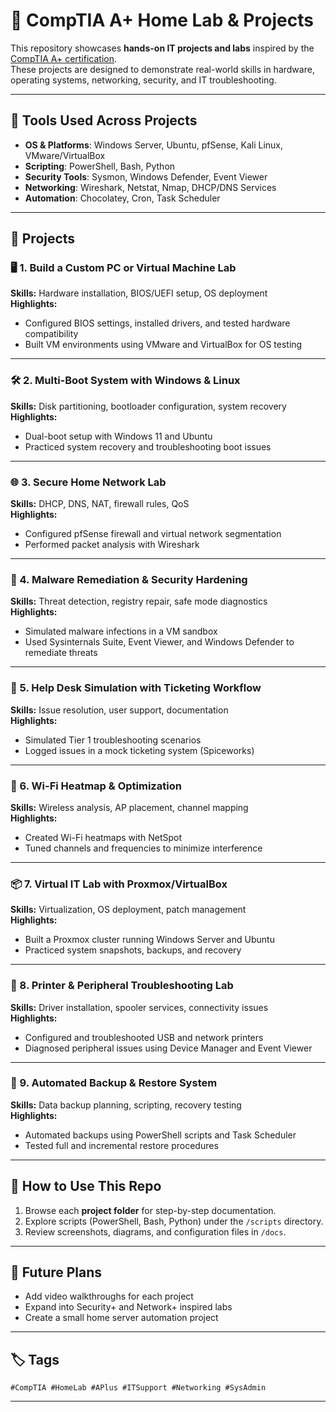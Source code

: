 # 🧪 CompTIA A+ Home Lab & Projects

This repository showcases **hands-on IT projects and labs** inspired by the [CompTIA A+ certification](https://www.comptia.org/certifications/a).  
These projects are designed to demonstrate real-world skills in hardware, operating systems, networking, security, and IT troubleshooting.

---

## 🔧 Tools Used Across Projects

- **OS & Platforms**: Windows Server, Ubuntu, pfSense, Kali Linux, VMware/VirtualBox  
- **Scripting**: PowerShell, Bash, Python  
- **Security Tools**: Sysmon, Windows Defender, Event Viewer  
- **Networking**: Wireshark, Netstat, Nmap, DHCP/DNS Services  
- **Automation**: Chocolatey, Cron, Task Scheduler  

---

## 📂 Projects

### 🖥️ 1. Build a Custom PC or Virtual Machine Lab
**Skills:** Hardware installation, BIOS/UEFI setup, OS deployment  
**Highlights:**  
- Configured BIOS settings, installed drivers, and tested hardware compatibility  
- Built VM environments using VMware and VirtualBox for OS testing  

---

### 🛠️ 2. Multi-Boot System with Windows & Linux
**Skills:** Disk partitioning, bootloader configuration, system recovery  
**Highlights:**  
- Dual-boot setup with Windows 11 and Ubuntu  
- Practiced system recovery and troubleshooting boot issues  

---

### 🌐 3. Secure Home Network Lab
**Skills:** DHCP, DNS, NAT, firewall rules, QoS  
**Highlights:**  
- Configured pfSense firewall and virtual network segmentation  
- Performed packet analysis with Wireshark  

---

### 🔐 4. Malware Remediation & Security Hardening
**Skills:** Threat detection, registry repair, safe mode diagnostics  
**Highlights:**  
- Simulated malware infections in a VM sandbox  
- Used Sysinternals Suite, Event Viewer, and Windows Defender to remediate threats  

---

### 🧰 5. Help Desk Simulation with Ticketing Workflow
**Skills:** Issue resolution, user support, documentation  
**Highlights:**  
- Simulated Tier 1 troubleshooting scenarios  
- Logged issues in a mock ticketing system (Spiceworks)  

---

### 📡 6. Wi-Fi Heatmap & Optimization
**Skills:** Wireless analysis, AP placement, channel mapping  
**Highlights:**  
- Created Wi-Fi heatmaps with NetSpot  
- Tuned channels and frequencies to minimize interference  

---

### 📦 7. Virtual IT Lab with Proxmox/VirtualBox
**Skills:** Virtualization, OS deployment, patch management  
**Highlights:**  
- Built a Proxmox cluster running Windows Server and Ubuntu  
- Practiced system snapshots, backups, and recovery  

---

### 🔌 8. Printer & Peripheral Troubleshooting Lab
**Skills:** Driver installation, spooler services, connectivity issues  
**Highlights:**  
- Configured and troubleshooted USB and network printers  
- Diagnosed peripheral issues using Device Manager and Event Viewer  

---

### 🧮 9. Automated Backup & Restore System
**Skills:** Data backup planning, scripting, recovery testing  
**Highlights:**  
- Automated backups using PowerShell scripts and Task Scheduler  
- Tested full and incremental restore procedures  

---

## 📢 How to Use This Repo
1. Browse each **project folder** for step-by-step documentation.  
2. Explore scripts (PowerShell, Bash, Python) under the `/scripts` directory.  
3. Review screenshots, diagrams, and configuration files in `/docs`.

---

## 🚀 Future Plans
- Add video walkthroughs for each project  
- Expand into Security+ and Network+ inspired labs  
- Create a small home server automation project  

---

## 🏷️ Tags
`#CompTIA #HomeLab #APlus #ITSupport #Networking #SysAdmin`

---
